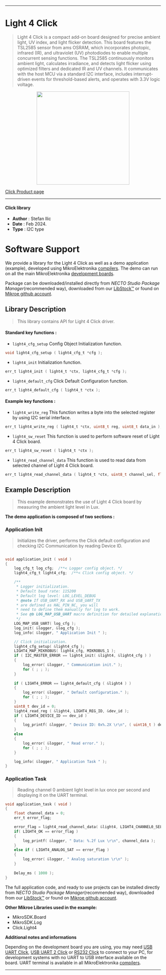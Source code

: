 
---
# Light 4 Click

> Light 4 Click is a compact add-on board designed for precise ambient light, UV index, and light flicker detection. This board features the TSL2585 sensor from ams OSRAM, which incorporates photopic, infrared (IR), and ultraviolet (UV) photodiodes to enable multiple concurrent sensing functions. The TSL2585 continuously monitors ambient light, calculates irradiance, and detects light flicker using optimized filters and dedicated IR and UV channels. It communicates with the host MCU via a standard I2C interface, includes interrupt-driven events for threshold-based alerts, and operates with 3.3V logic voltage.

<p align="center">
  <img src="https://download.mikroe.com/images/click_for_ide/light4_click.png" height=300px>
</p>

[Click Product page](https://www.mikroe.com/light-4-click)

---


#### Click library

- **Author**        : Stefan Ilic
- **Date**          : Feb 2024.
- **Type**          : I2C type


# Software Support

We provide a library for the Light 4 Click
as well as a demo application (example), developed using MikroElektronika
[compilers](https://www.mikroe.com/necto-studio).
The demo can run on all the main MikroElektronika [development boards](https://www.mikroe.com/development-boards).

Package can be downloaded/installed directly from *NECTO Studio Package Manager*(recommended way), downloaded from our [LibStock&trade;](https://libstock.mikroe.com) or found on [Mikroe github account](https://github.com/MikroElektronika/mikrosdk_click_v2/tree/master/clicks).

## Library Description

> This library contains API for Light 4 Click driver.

#### Standard key functions :

- `light4_cfg_setup` Config Object Initialization function.
```c
void light4_cfg_setup ( light4_cfg_t *cfg );
```

- `light4_init` Initialization function.
```c
err_t light4_init ( light4_t *ctx, light4_cfg_t *cfg );
```

- `light4_default_cfg` Click Default Configuration function.
```c
err_t light4_default_cfg ( light4_t *ctx );
```

#### Example key functions :

- `light4_write_reg` This function writes a byte into the selected register by using I2C serial interface.
```c
err_t light4_write_reg ( light4_t *ctx, uint8_t reg, uint8_t data_in );
```

- `light4_sw_reset` This function is used to perform software reset of Light 4 Click board.
```c
err_t light4_sw_reset ( light4_t *ctx );
```

- `light4_read_channel_data` This function is used to read data from selected channel of Light 4 Click board.
```c
err_t light4_read_channel_data ( light4_t *ctx, uint8_t channel_sel, float *channel_data );
```

## Example Description

> This example demonstrates the use of Light 4 Click board by measuring 
  the ambient light level in Lux.

**The demo application is composed of two sections :**

### Application Init

> Initializes the driver, performs the Click default configuration 
  and checking I2C Communication by reading Device ID.

```c

void application_init ( void ) 
{
    log_cfg_t log_cfg;  /**< Logger config object. */
    light4_cfg_t light4_cfg;  /**< Click config object. */

    /** 
     * Logger initialization.
     * Default baud rate: 115200
     * Default log level: LOG_LEVEL_DEBUG
     * @note If USB_UART_RX and USB_UART_TX 
     * are defined as HAL_PIN_NC, you will 
     * need to define them manually for log to work. 
     * See @b LOG_MAP_USB_UART macro definition for detailed explanation.
     */
    LOG_MAP_USB_UART( log_cfg );
    log_init( &logger, &log_cfg );
    log_info( &logger, " Application Init " );

    // Click initialization.
    light4_cfg_setup( &light4_cfg );
    LIGHT4_MAP_MIKROBUS( light4_cfg, MIKROBUS_1 );
    if ( I2C_MASTER_ERROR == light4_init( &light4, &light4_cfg ) ) 
    {
        log_error( &logger, " Communication init." );
        for ( ; ; );
    }
    
    if ( LIGHT4_ERROR == light4_default_cfg ( &light4 ) )
    {
        log_error( &logger, " Default configuration." );
        for ( ; ; );
    }
    uint8_t dev_id = 0;
    light4_read_reg ( &light4, LIGHT4_REG_ID, &dev_id ); 
    if ( LIGHT4_DEVICE_ID == dev_id )
    {
        log_printf( &logger, " Device ID: 0x%.2X \r\n", ( uint16_t ) dev_id );
    }
    else
    {
        log_error( &logger, " Read error." );
        for ( ; ; );
    }

    log_info( &logger, " Application Task " );
}

```

### Application Task

> Reading channel 0 ambient light level in lux once per 
  second and displaying it on the UART terminal.

```c
void application_task ( void ) 
{
    float channel_data = 0;
    err_t error_flag;

    error_flag = light4_read_channel_data( &light4, LIGHT4_CHANNEL0_SEL, &channel_data );
    if( LIGHT4_OK == error_flag )
    {
        log_printf( &logger, " Data: %.2f Lux \r\n", channel_data );
    }
    else if ( LIGHT4_ANALOG_SAT == error_flag )
    {
        log_error( &logger, " Analog saturation \r\n" );
    }
    
    Delay_ms ( 1000 );
}

```

The full application code, and ready to use projects can be installed directly from *NECTO Studio Package Manager*(recommended way), downloaded from our [LibStock&trade;](https://libstock.mikroe.com) or found on [Mikroe github account](https://github.com/MikroElektronika/mikrosdk_click_v2/tree/master/clicks).

**Other Mikroe Libraries used in the example:**

- MikroSDK.Board
- MikroSDK.Log
- Click.Light4

**Additional notes and informations**

Depending on the development board you are using, you may need
[USB UART Click](https://www.mikroe.com/usb-uart-click),
[USB UART 2 Click](https://www.mikroe.com/usb-uart-2-click) or
[RS232 Click](https://www.mikroe.com/rs232-click) to connect to your PC, for
development systems with no UART to USB interface available on the board. UART
terminal is available in all MikroElektronika
[compilers](https://shop.mikroe.com/compilers).

---
